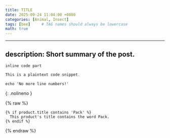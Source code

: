 ```yaml
---
title: TITLE
date: 2025-09-24 11:04:00 +0800
categories: [Animal, Insect]
tags: [bee]     # TAG names should always be lowercase
math: true
---
```


---
description: Short summary of the post.
---

`inline code part`


```cpp
This is a plaintext code snippet.
```

```shell
echo 'No more line numbers!'
```
{: .nolineno }

{% raw %}
```liquid
{% if product.title contains 'Pack' %}
  This product's title contains the word Pack.
{% endif %}
```
{% endraw %}
